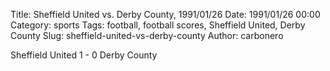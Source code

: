 Title: Sheffield United vs. Derby County, 1991/01/26
Date: 1991/01/26 00:00
Category: sports
Tags: football, football scores, Sheffield United, Derby County
Slug: sheffield-united-vs-derby-county
Author: carbonero


Sheffield United 1 - 0 Derby County
